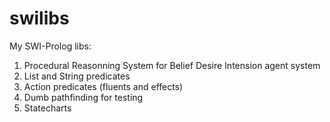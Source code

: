 # swilibs

My SWI-Prolog libs:

1. Procedural Reasonning System for Belief Desire Intension agent system
2. List and String predicates 
3. Action predicates (fluents and effects)
4. Dumb pathfinding for testing
5. Statecharts
